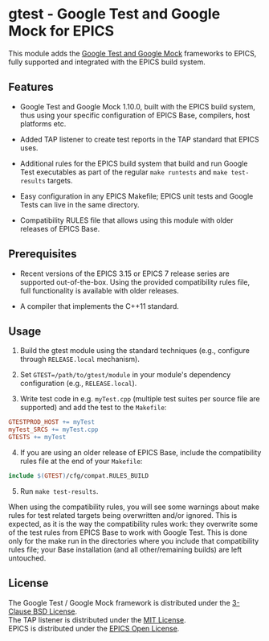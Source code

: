 # gtest - Google Test and Google Mock for EPICS
This module adds the [Google Test and Google Mock][googletest]
frameworks to EPICS, fully supported and integrated with the EPICS
build system.

## Features

- Google Test and Google Mock 1.10.0, built with the EPICS build
system, thus using your specific configuration of EPICS Base,
compilers, host platforms etc.

- Added TAP listener to create test reports in the TAP standard that
EPICS uses.

- Additional rules for the EPICS build system that build and run
Google Test executables as part of the regular `make runtests` and
`make test-results` targets.

- Easy configuration in any EPICS Makefile;
EPICS unit tests and Google Tests can live in the same directory.

- Compatibility RULES file that allows using this module with older
releases of EPICS Base.

## Prerequisites

- Recent versions of the EPICS 3.15 or EPICS 7 release series are
supported out-of-the-box. Using the provided compatibility rules
file, full functionality is available with older releases.

- A compiler that implements the C++11 standard.

## Usage

1. Build the gtest module using the standard techniques (e.g.,
configure through `RELEASE.local` mechanism).

2. Set `GTEST=/path/to/gtest/module` in your module's dependency
configuration (e.g., `RELEASE.local`).

3. Write test code in e.g. `myTest.cpp` (multiple test suites per
source file are supported) and add the test to the `Makefile`:

```makefile
GTESTPROD_HOST += myTest
myTest_SRCS += myTest.cpp
GTESTS += myTest
```

4. If you are using an older release of EPICS Base, include the
compatibility rules file at the end of your `Makefile`:

```makefile
include $(GTEST)/cfg/compat.RULES_BUILD
```

5. Run `make test-results`.

When using the compatibility rules, you will see some warnings about
make rules for test related targets being overwritten and/or ignored.
This is expected, as it is the way the compatibility rules work:
they overwrite some of the test rules from EPICS Base to work with
Google Test. This is done only for the make run in the directories
where you include that compatibility rules file;
your Base installation (and all other/remaining builds) are left
untouched.

## License

The Google Test / Google Mock framework is distributed under the
[3-Clause BSD License][license.bsd]. \
The TAP listener is distributed under the [MIT License][license.mit]. \
EPICS is distributed under the [EPICS Open License][license.epics].

<!-- Links -->

[googletest]: https://github.com/google/googletest

[license.bsd]: https://opensource.org/licenses/BSD-3-Clause
[license.mit]: https://opensource.org/licenses/MIT
[license.epics]: https://epics-controls.org/epics-open-license
